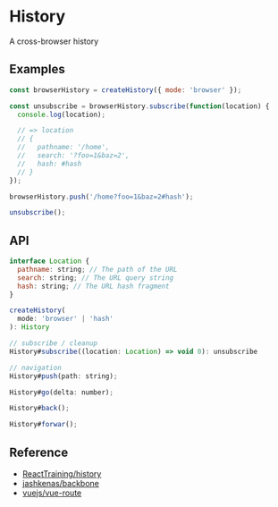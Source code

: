 History
=======
A cross-browser history

## Examples
```js
const browserHistory = createHistory({ mode: 'browser' });

const unsubscribe = browserHistory.subscribe(function(location) {
  console.log(location);

  // => location
  // {
  //   pathname: '/home',
  //   search: '?foo=1&baz=2',
  //   hash: #hash
  // }
});

browserHistory.push('/home?foo=1&baz=2#hash');

unsubscribe();
```

## API
```js
interface Location {
  pathname: string; // The path of the URL
  search: string; // The URL query string
  hash: string; // The URL hash fragment
}

createHistory(
  mode: 'browser' | 'hash'
): History

// subscribe / cleanup
History#subscribe((location: Location) => void 0): unsubscribe

// navigation
History#push(path: string);

History#go(delta: number);

History#back();

History#forwar();
```

## Reference
- [ReactTraining/history](https://github.com/ReactTraining/history)
- [jashkenas/backbone](https://github.com/jashkenas/backbone/blob/master/backbone.js#L1737)
- [vuejs/vue-route](https://github.com/vuejs/vue-router/tree/dev/src/history)